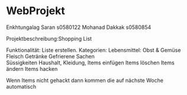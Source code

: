 # WebProjekt
Enkhtungalag Saran s0580122
Mohanad Dakkak s0580854

Projektbeschreibung:Shopping List


Funktionalität:
Liste erstellen.
Kategorien: Lebensmittel:
                Obst & Gemüse
                Fleisch
                Getränke
                Gefrierene Sachen  
                Süssigkeiten
            Haushalt, 
            Kleidung, 
Items einfügen
Items löschen
Items ändern
Items hacken

Wenn Items nicht gehackt dann kommen die auf nächste Woche automatisch


